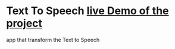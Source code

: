 # Text To Speech  [live Demo of the project](https://ahmed-roshdy-1.github.io/Text-To-Speech/)
 app that transform the Text to Speech
